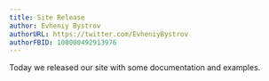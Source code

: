 ```yaml
---
title: Site Release
author: Evheniy Bystrov
authorURL: https://twitter.com/EvheniyBystrov
authorFBID: 100000492913976
---
```


Today we released our site with some documentation and examples.
